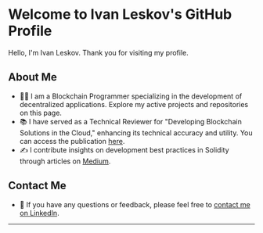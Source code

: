 # Welcome to Ivan Leskov's GitHub Profile

Hello, I'm Ivan Leskov. Thank you for visiting my profile.

## About Me
- 👨‍💻 I am a Blockchain Programmer specializing in the development of decentralized applications. Explore my active projects and repositories on this page.
- 📚 I have served as a Technical Reviewer for "Developing Blockchain Solutions in the Cloud," enhancing its technical accuracy and utility. You can access the publication [here](https://www.oreilly.com/library/view/developing-blockchain-solutions/9781837630172/).
- ✍️ I contribute insights on development best practices in Solidity through articles on [Medium](https://medium.com/@ivanlieskov/).

## Contact Me
- 💬 If you have any questions or feedback, please feel free to [contact me on LinkedIn](https://www.linkedin.com/in/ivan-leskov-4b5664189/).

---
